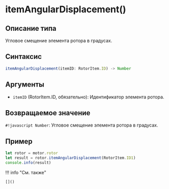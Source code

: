 # itemAngularDisplacement()

## Описание типа
Угловое смещение элемента ротора в градусах.

## Синтаксис
```javascript
itemAngularDisplacement(itemID: RotorItem.ID) -> Number
```

## Аргументы
- `itemID` (RotorItem.ID, обязательно): Идентификатор элемента ротора.

## Возвращаемое значение
`#!javascript Number`: Угловое смещение элемента ротора в градусах.

## Пример
```javascript linenums="1"
let rotor = motor.rotor
let result = rotor.itemAngularDisplacement(RotorItem.ID1)
console.info(result)
```

!!! info "См. также"

    []()


